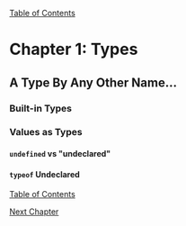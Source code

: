 [Table of Contents](_toc.md)

# Chapter 1: Types #

## A Type By Any Other Name... ##

### Built-in Types ###

### Values as Types ###

#### `undefined` vs "undeclared" ####

#### `typeof` Undeclared ####

[Table of Contents](_toc.md)

[Next Chapter](ch2.md)